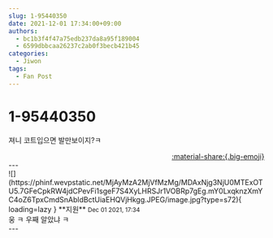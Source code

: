 ```yaml
---
slug: 1-95440350
date: 2021-12-01 17:34:00+09:00
authors:
  - bc1b3f4f47a75edb237da8a95f189004
  - 6599dbbcaa26237c2ab0f3becb421b45
categories:
  - Jiwon
tags:
  - Fan Post
---
```


# 1-95440350

<div class="post-container" markdown="1">
<div class="content-container md-sidebar__scrollwrap" markdown="1">

져니 코트입으면 발만보이지?ㅋ

</div>
</div>

<div style="text-align: right;" markdown="1">
<a href="https://weverse.io/fromis9/fanpost/1-95440350" style="text-align: right;">:material-share:{.big-emoji}</a>
</div>
---

<div class="comments-container md-sidebar__scrollwrap" markdown="1">
<div class="comment" markdown="1">
<div class='id-container' markdown="1">
![](https://phinf.wevpstatic.net/MjAyMzA2MjVfMzMg/MDAxNjg3NjU0MTExOTU5.7GFeCpkRW4jdCPevFi1sgeF7S4XyLHRSJr1VOBRp7gEg.mY0LxqknzXmYC4oZ6TpxCmdSnAbldBctUiaEHQVjHkgg.JPEG/image.jpg?type=s72){ loading=lazy }
**<span class="artist">지원</span>** <small>Dec 01 2021, 17:34</small><br>
</div>
<div class='comment-body' markdown="1">
웅 ㅋ 우째 알았냐 ㅋ
</div>
</div>
</div>
---
